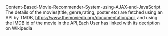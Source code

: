 Content-Based-Movie-Recommender-System-using-AJAX-and-JavaScript
The details of the movies(title, genre,rating, poster etc) are fetched using an API by TMDB, https://www.themoviedb.org/documentation/api, and using the IMDB id of the movie in the API,Each User has linked with its decription on Wikipedia
